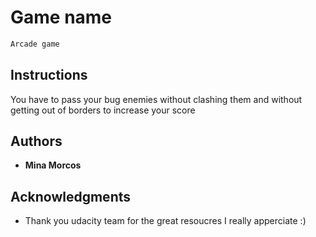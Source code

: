 # Game name 
```bash
Arcade game 
```

## Instructions

You have to pass your bug enemies without clashing them and without getting out of borders to increase your score 



## Authors

* **Mina Morcos**

## Acknowledgments

* Thank you udacity team for the great resoucres I really apperciate :)